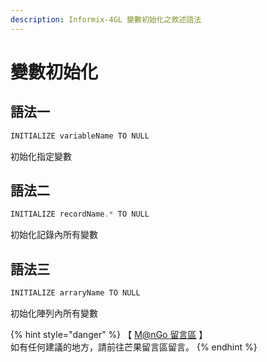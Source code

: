 ```yaml
---
description: Informix-4GL 變數初始化之敘述語法
---
```


# 變數初始化

## 語法一

```objectivec
INITIALIZE variableName TO NULL
```

初始化指定變數

## 語法二

```objectivec
INITIALIZE recordName.* TO NULL
```

初始化記錄內所有變數

## 語法三

```objectivec
INITIALIZE arraryName TO NULL
```

初始化陣列內所有變數

{% hint style="danger" %}
【 [M@nGo 留言區](https://give0714.pixnet.net/blog/post/45993724-informix-4gl-%E8%AE%8A%E6%95%B8%E5%88%9D%E5%A7%8B%E5%8C%96) 】\
如有任何建議的地方，請前往芒果留言區留言。
{% endhint %}
